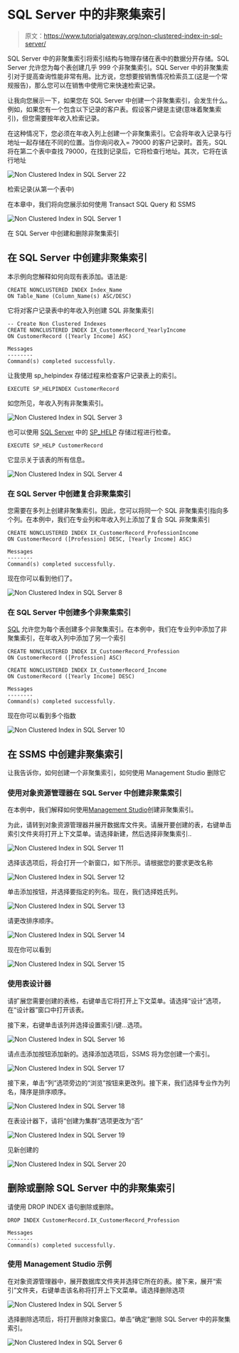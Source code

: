 # SQL Server 中的非聚集索引

> 原文：<https://www.tutorialgateway.org/non-clustered-index-in-sql-server/>

SQL Server 中的非聚集索引将索引结构与物理存储在表中的数据分开存储。SQL Server 允许您为每个表创建几乎 999 个非聚集索引。SQL Server 中的非聚集索引对于提高查询性能非常有用。比方说，您想要按销售情况检索员工(这是一个常规报告)，那么您可以在销售中使用它来快速检索记录。

让我向您展示一下，如果您在 SQL Server 中创建一个非聚集索引，会发生什么。例如，如果您有一个包含以下记录的客户表。假设客户键是主键(意味着聚集索引)，但您需要按年收入检索记录。

在这种情况下，您必须在年收入列上创建一个非聚集索引。它会将年收入记录与行地址一起存储在不同的位置。当你询问收入= 79000 的客户记录时。首先，SQL 将在第二个表中查找 79000，在找到记录后，它将检查行地址。其次，它将在该行地址

![Non Clustered Index in SQL Server 22](img/f67c24e77cf4b4f275d54919cf927d4c.png)

检索记录(从第一个表中)

在本章中，我们将向您展示如何使用 Transact SQL Query 和 SSMS

![Non Clustered Index in SQL Server 1](img/cba013c0c55154848cedbc67dd3c2693.png)

在 SQL Server 中创建和删除非聚集索引

## 在 SQL Server 中创建非聚集索引

本示例向您解释如何向现有表添加。语法是:

```
CREATE NONCLUSTERED INDEX Index_Name
ON Table_Name (Column_Name(s) ASC/DESC)
```

它将对客户记录表中的年收入列创建 SQL 非聚集索引

```
-- Create Non Clustered Indexes
CREATE NONCLUSTERED INDEX IX_CustomerRecord_YearlyIncome
ON CustomerRecord ([Yearly Income] ASC)
```

```
Messages
--------
Command(s) completed successfully.
```

让我使用 sp_helpindex 存储过程来检查客户记录表上的索引。

```
EXECUTE SP_HELPINDEX CustomerRecord
```

如您所见，年收入列有非聚集索引。

![Non Clustered Index in SQL Server 3](img/4667a07c6a337406a9642fdbcc060ee7.png)

也可以使用 [SQL Server](https://www.tutorialgateway.org/sql/) 中的 [SP_HELP](https://www.tutorialgateway.org/useful-system-stored-procedures-in-sql/) 存储过程进行检查。

```
EXECUTE SP_HELP CustomerRecord
```

它显示关于该表的所有信息。

![Non Clustered Index in SQL Server 4](img/a65cdf24b323f6b2831779f5b04d2451.png)

### 在 SQL Server 中创建复合非聚集索引

您需要在多列上创建非聚集索引。因此，您可以将同一个 SQL 非聚集索引指向多个列。在本例中，我们在专业列和年收入列上添加了复合 SQL 非聚集索引

```
CREATE NONCLUSTERED INDEX IX_CustomerRecord_ProfessionIncome
ON CustomerRecord ([Profession] DESC, [Yearly Income] ASC)
```

```
Messages
--------
Command(s) completed successfully.
```

现在你可以看到他们了。

![Non Clustered Index in SQL Server 8](img/e65fcef03ddcb8c19726067ec674e068.png)

### 在 SQL Server 中创建多个非聚集索引

[SQL](https://www.tutorialgateway.org/sql/) 允许您为每个表创建多个非聚集索引。在本例中，我们在专业列中添加了非聚集索引，在年收入列中添加了另一个索引

```
CREATE NONCLUSTERED INDEX IX_CustomerRecord_Profession
ON CustomerRecord ([Profession] ASC)

CREATE NONCLUSTERED INDEX IX_CustomerRecord_Income
ON CustomerRecord ([Yearly Income] DESC)
```

```
Messages
--------
Command(s) completed successfully.
```

现在你可以看到多个指数

![Non Clustered Index in SQL Server 10](img/0a41382b01aaf00f35032a1555fa9818.png)

## 在 SSMS 中创建非聚集索引

让我告诉你，如何创建一个非聚集索引，如何使用 Management Studio 删除它

### 使用对象资源管理器在 SQL Server 中创建非聚集索引

在本例中，我们解释如何使用[Management Studio](https://www.tutorialgateway.org/sql-server-management-studio/)创建非聚集索引。

为此，请转到对象资源管理器并展开数据库文件夹。请展开要创建的表，右键单击索引文件夹将打开上下文菜单。请选择新建，然后选择非聚集索引..

![Non Clustered Index in SQL Server 11](img/508cacebf78763b8744c2b854efc013c.png)

选择该选项后，将会打开一个新窗口，如下所示。请根据您的要求更改名称

![Non Clustered Index in SQL Server 12](img/98a2b11e779f5a7387724de77884ad1d.png)

单击添加按钮，并选择要指定的列名。现在，我们选择姓氏列。

![Non Clustered Index in SQL Server 13](img/ad281c6cf3496c2edba80155d9850fe2.png)

请更改排序顺序。

![Non Clustered Index in SQL Server 14](img/414a82394668ff31be723055f6edc489.png)

现在你可以看到

![Non Clustered Index in SQL Server 15](img/48d227ca3015894f5683eab63d91d725.png)

### 使用表设计器

请扩展您需要创建的表格，右键单击它将打开上下文菜单。请选择“设计”选项，在“设计器”窗口中打开该表。

接下来，右键单击该列并选择设置索引/键…选项。

![Non Clustered Index in SQL Server 16](img/5f2728274fee6f5709ae9fd80b84407b.png)

请点击添加按钮添加新的。选择添加选项后，SSMS 将为您创建一个索引。

![Non Clustered Index in SQL Server 17](img/e5fb191439dce0457e405849f29a3b31.png)

接下来，单击“列”选项旁边的“浏览”按钮来更改列。接下来，我们选择专业作为列名，降序是排序顺序。

![Non Clustered Index in SQL Server 18](img/5c8b8a416d115c8bfb6d701492afd444.png)

在表设计器下，请将“创建为集群”选项更改为“否”

![Non Clustered Index in SQL Server 19](img/0531bf47153bbc9cf577ed348b2c93de.png)

见新创建的

![Non Clustered Index in SQL Server 20](img/19b165596cc03ab2d5aa20143e0febb3.png)

## 删除或删除 SQL Server 中的非聚集索引

请使用 DROP INDEX 语句删除或删除。

```
DROP INDEX CustomerRecord.IX_CustomerRecord_Profession
```

```
Messages
--------
Command(s) completed successfully.
```

### 使用 Management Studio 示例

在对象资源管理器中，展开数据库文件夹并选择它所在的表。接下来，展开“索引”文件夹，右键单击该名称将打开上下文菜单。请选择删除选项

![Non Clustered Index in SQL Server 5](img/4b6501f8a321ef5d40c9ea03ee6fef5b.png)

选择删除选项后，将打开删除对象窗口。单击“确定”删除 SQL Server 中的非聚集索引。

![Non Clustered Index in SQL Server 6](img/1d22475e2580ad908bf239863733a5cc.png)